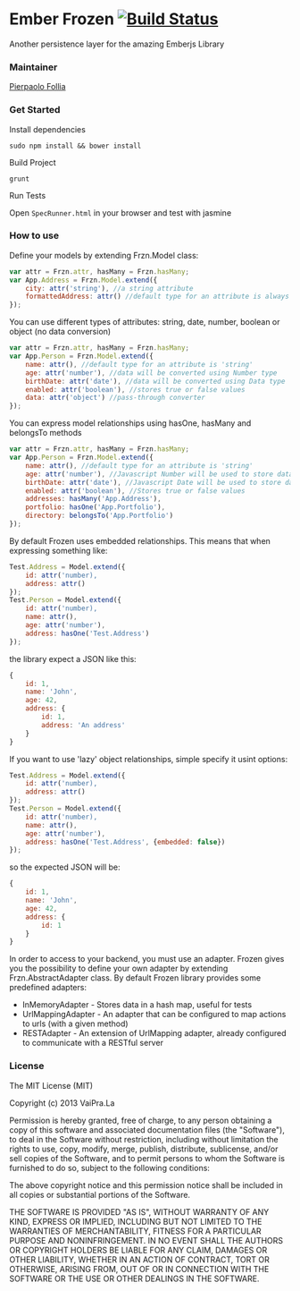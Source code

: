 Ember Frozen [![Build Status](https://travis-ci.org/madchicken/ember-frozen.png)](https://travis-ci.org/madchicken/ember-frozen)
===

Another persistence layer for the amazing Emberjs Library

### Maintainer

[Pierpaolo Follia](https://github.com/madchicken)

### Get Started

Install dependencies

`sudo npm install && bower install`

Build Project

`grunt`

Run Tests

Open `SpecRunner.html` in your browser and test with jasmine

### How to use

Define your models by extending Frzn.Model class:
```javascript
var attr = Frzn.attr, hasMany = Frzn.hasMany;
var App.Address = Frzn.Model.extend({
    city: attr('string'), //a string attribute
    formattedAddress: attr() //default type for an attribute is always 'string'
});
```

You can use different types of attributes: string, date, number, boolean or object (no data conversion)
```javascript
var attr = Frzn.attr, hasMany = Frzn.hasMany;
var App.Person = Frzn.Model.extend({
    name: attr(), //default type for an attribute is 'string'
    age: attr('number'), //data will be converted using Number type
    birthDate: attr('date'), //data will be converted using Data type
    enabled: attr('boolean'), //stores true or false values
    data: attr('object') //pass-through converter
});
```

You can express model relationships using hasOne, hasMany and belongsTo methods

```javascript
var attr = Frzn.attr, hasMany = Frzn.hasMany;
var App.Person = Frzn.Model.extend({
    name: attr(), //default type for an attribute is 'string'
    age: attr('number'), //Javascript Number will be used to store data
    birthDate: attr('date'), //Javascript Date will be used to store data,
    enabled: attr('boolean'), //Stores true or false values
    addresses: hasMany('App.Address'),
    portfolio: hasOne('App.Portfolio'),
    directory: belongsTo('App.Portfolio')
});
```

By default Frozen uses embedded relationships. This means that when expressing something like:

```javascript
Test.Address = Model.extend({
    id: attr('number),
    address: attr()
});
Test.Person = Model.extend({
    id: attr('number),
    name: attr(),
    age: attr('number'),
    address: hasOne('Test.Address')
});
```

the library expect a JSON like this:

```javascript
{
    id: 1,
    name: 'John',
    age: 42,
    address: {
        id: 1,
        address: 'An address'
    }
}
```

If you want to use 'lazy' object relationships, simple specify it usint options:

```javascript
Test.Address = Model.extend({
    id: attr('number),
    address: attr()
});
Test.Person = Model.extend({
    id: attr('number),
    name: attr(),
    age: attr('number'),
    address: hasOne('Test.Address', {embedded: false})
});
```

so the expected JSON will be:

```javascript
{
    id: 1,
    name: 'John',
    age: 42,
    address: {
        id: 1
    }
}
```

In order to access to your backend, you must use an adapter. Frozen gives you the possibility to define your own adapter by extending
Frzn.AbstractAdapter class. By default Frozen library provides some predefined adapters:

* InMemoryAdapter - Stores data in a hash map, useful for tests
* UrlMappingAdapter - An adapter that can be configured to map actions to urls (with a given method)
* RESTAdapter - An extension of UrlMapping adapter, already configured to communicate with a RESTful server

### License

The MIT License (MIT)

Copyright (c) 2013 VaiPra.La

Permission is hereby granted, free of charge, to any person obtaining a copy of
this software and associated documentation files (the "Software"), to deal in
the Software without restriction, including without limitation the rights to
use, copy, modify, merge, publish, distribute, sublicense, and/or sell copies of
the Software, and to permit persons to whom the Software is furnished to do so,
subject to the following conditions:

The above copyright notice and this permission notice shall be included in all
copies or substantial portions of the Software.

THE SOFTWARE IS PROVIDED "AS IS", WITHOUT WARRANTY OF ANY KIND, EXPRESS OR
IMPLIED, INCLUDING BUT NOT LIMITED TO THE WARRANTIES OF MERCHANTABILITY, FITNESS
FOR A PARTICULAR PURPOSE AND NONINFRINGEMENT. IN NO EVENT SHALL THE AUTHORS OR
COPYRIGHT HOLDERS BE LIABLE FOR ANY CLAIM, DAMAGES OR OTHER LIABILITY, WHETHER
IN AN ACTION OF CONTRACT, TORT OR OTHERWISE, ARISING FROM, OUT OF OR IN
CONNECTION WITH THE SOFTWARE OR THE USE OR OTHER DEALINGS IN THE SOFTWARE.
